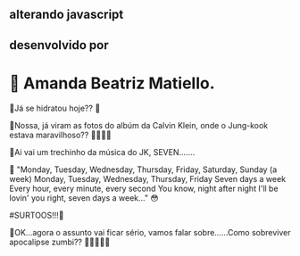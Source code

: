 ## alterando javascript
## desenvolvido por
# :cherry_blossom: Amanda Beatriz Matiello.

:cherry_blossom:Já se hidratou hoje?? :cup_with_straw:

:rabbit:Nossa, já viram as fotos do albúm da Calvin Klein, onde o Jung-kook estava maravilhoso?? :exploding_head::face_with_spiral_eyes::hand_over_mouth:	

:cherry_blossom:Ai vai um trechinho da música do JK, SEVEN.......

:purple_heart: "Monday, Tuesday, Wednesday, Thursday, Friday, Saturday, Sunday (a week)
Monday, Tuesday, Wednesday, Thursday, Friday
Seven days a week
Every hour, every minute, every second
You know, night after night
I'll be lovin' you right, seven days a week..." :flushed:

#SURTOOS!!!:woozy_face:


:zombie:OK...agora o assunto vai ficar sério, vamos falar sobre......Como sobreviver apocalipse zumbi?? :zombie::zombie::zombie::zombie::zombie:

